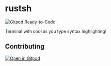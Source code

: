 # rustsh

[![Gitpod Ready-to-Code](https://img.shields.io/badge/Gitpod-Ready--to--Code-blue?logo=gitpod)](https://gitpod.io/#https://github.com/JesterOrNot/rustsh)

Terminal with cool as you type syntax highlighting!

## Contributing

[![Open in Gitpod](https://gitpod.io/button/open-in-gitpod.svg)](https://gitpod.io/#https://github.com/JesterOrNot/rustsh)
